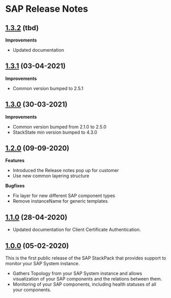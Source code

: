# SAP Release Notes

## [1.3.2](#) (tbd)

**Improvements**
- Updated documentation

## [1.3.1](#) (03-04-2021)

**Improvements**
- Common version bumped to 2.5.1

## [1.3.0](#) (30-03-2021)

**Improvements**
- Common version bumped from 2.1.0 to 2.5.0
- StackState min version bumped to 4.3.0

## [1.2.0](#) (09-09-2020)

**Features**
- Introduced the Release notes pop up for customer
- Use new common layering structure

**Bugfixes**
- Fix layer for new different SAP component types
- Remove instanceName for generic templates

## [1.1.0](#) (28-04-2020)

- Updated documentation for Client Certificate Authentication.

## [1.0.0](#) (05-02-2020)

This is the first public release of the SAP StackPack that provides support to monitor your SAP System instance.

- Gathers Topology from your SAP System instance and allows visualization of your SAP components and the relations between them.
- Monitoring of your SAP components, including health statuses of all your components.
